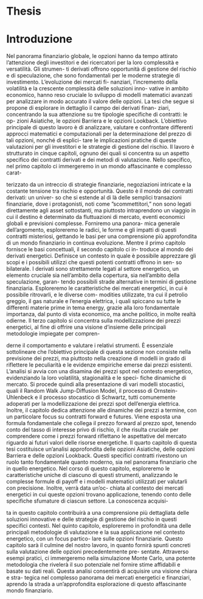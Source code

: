 # Thesis

# Introduzione

Nel panorama finanziario globale, le opzioni hanno da tempo attirato l’attenzione degli investitori e dei ricercatori per la loro complessità e versatilità. Gli strumen- ti derivati offrono opportunità di gestione del rischio e di speculazione, che sono fondamentali per le moderne strategie di investimento. L’evoluzione dei mercati fi- nanziari, l’incremento della volatilità e la crescente complessità delle soluzioni inno- vative in ambito economico, hanno reso cruciale lo sviluppo di modelli matematici avanzati per analizzare in modo accurato il valore delle opzioni.
La tesi che segue si propone di esplorare in dettaglio il campo dei derivati finan- ziari, concentrando la sua attenzione su tre tipologie specifiche di contratti: le op- zioni Asiatiche, le opzioni Barriera e le opzioni Lookback. L’obiettivo principale di questo lavoro è di analizzare, valutare e confrontare differenti approcci matematici e computazionali per la determinazione del prezzo di tali opzioni, nonché di esplici- tare le implicazioni pratiche di queste valutazioni per gli investitori e le strategie di gestione del rischio.
Il lavoro è strutturato in cinque capitoli, ognuno dei quali si concentra su un aspetto specifico dei contratti derivati e dei metodi di valutazione. Nello specifico, nel primo capitolo ci immergeremo in un mondo affascinante e complesso carat-

terizzato da un intreccio di strategie finanziarie, negoziazioni intricate e la costante tensione tra rischio e opportunità. Questo è il mondo dei contratti derivati: un univer- so che si estende al di là delle semplici transazioni finanziarie, dove i protagonisti, noti come ”scommettitori,” non sono legati direttamente agli asset sottostanti, ma piuttosto intraprendono un viaggio in cui il destino è determinato da fluttuazioni di mercato, eventi economici globali e previsioni complesse. Forniremo una panora- mica generale dell’argomento, esploreremo le radici, le forme e gli impatti di questi contratti misteriosi, gettando le basi per una comprensione più approfondita di un mondo finanziario in continua evoluzione.
Mentre il primo capitolo fornisce le basi concettuali, il secondo capitolo ci in- troduce al mondo dei derivati energetici. Definisce un contesto in quale è possibile apprezzare gli scopi e i possibili utilizzi che questi potenti contratti offrono in sen- so bilaterale. I derivati sono strettamente legati al settore energetico, un elemento cruciale sia nell’ambito della copertura, sia nell’ambito della speculazione, garan- tendo possibili strade alternative in termini di gestione finanziaria. Esploreremo le caratteristiche dei mercati energetici, in cui è possibile ritrovarli, e le diverse com- modities utilizzate, tra cui il petrolio greggio, il gas naturale e l’energia elettrica, i quali spiccano su tutte le differenti materie prime in tema energy, grazie alla loro fondamentale importanza, dal punto di vista economico, ma anche politico, in molte realtà odierne.
Il terzo capitolo si concentra sulla modellizzazione dei prezzi energetici, al fine di offrire una visione d’insieme delle principali metodologie impiegate per compren-


derne il comportamento e valutare i relativi strumenti. È essenziale sottolineare che l’obiettivo principale di questa sezione non consiste nella previsione dei prezzi, ma piuttosto nella creazione di modelli in grado di riflettere le peculiarità e le evidenze empiriche emerse dai prezzi esistenti. L’analisi si avvia con una disamina dei prezzi spot nel contesto energetico, evidenziando la loro volatilità, stagionalità e le speci- fiche dinamiche di mercato. Si procede quindi alla presentazione di vari modelli stocastici, quali il Random Walk Jump-Diffusion Model, il processo di Ornstein- Uhlenbeck e il processo stocastico di Schwartz, tutti comunemente adoperati per la modellizzazione dei prezzi spot dell’energia elettrica. Inoltre, il capitolo dedica attenzione alle dinamiche dei prezzi a termine, con un particolare focus su contratti forward e futures. Viene esposta una formula fondamentale che collega il prezzo forward al prezzo spot, tenendo conto del tasso di interesse privo di rischio, il che risulta cruciale per comprendere come i prezzi forward riflettano le aspettative del mercato riguardo ai futuri valori delle risorse energetiche.
Il quarto capitolo di questa tesi costituisce un’analisi approfondita delle opzioni Asiatiche, delle opzioni Barriera e delle opzioni Lookback. Questi specifici contratti rivestono un ruolo tanto fondamentale quanto moderno, sia nel panorama finanziario che in quello energetico. Nel corso di questo capitolo, esploreremo le caratteristiche uniche di ciascuno di questi strumenti, analizzando le complesse formule di payoff e i modelli matematici utilizzati per valutarli con precisione. Inoltre, verrà data un’oc- chiata al contesto dei mercati energetici in cui queste opzioni trovano applicazione, tenendo conto delle specifiche sfumature di ciascun settore. La conoscenza acquisi-


ta in questo capitolo contribuirà a una comprensione più dettagliata delle soluzioni innovative e delle strategie di gestione del rischio in questi specifici contesti.
Nel quinto capitolo, esploreremo in profondità una delle principali metodologie di valutazione e la sua applicazione nel contesto energetico, con un focus partico- lare sulle opzioni finanziarie. Questo capitolo sarà il culmine del nostro lavoro, in quanto fornirà spunti concreti sulla valutazione delle opzioni precedentemente pre- sentate. Attraverso esempi pratici, ci immergeremo nella simulazione Monte Carlo, una potente metodologia che rivelerà il suo potenziale nel fornire stime affidabili e basate su dati reali. Questa analisi consentirà di acquisire una visione chiara e stra- tegica nel complesso panorama dei mercati energetici e finanziari, aprendo la strada a un’approfondita esplorazione di questo affascinante mondo finanziario.

